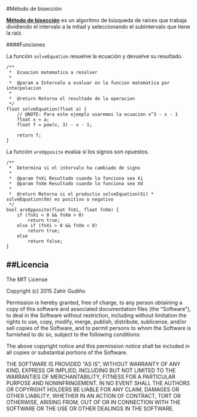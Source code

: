 #Método de bisección

[**Método de bisección**](https://es.wikipedia.org/wiki/Método_de_bisección) es un algoritmo de búsqueda de raíces que trabaja dividiendo el intervalo a la mitad y
seleccionando el subintervalo que tiene la raíz.

####Funciones

La función `solveEquation` resuelve la ecuación y devuelve su resultado.
```
/**
 *  Ecuacion matematica a resolver
 *
 *  @param a Intervalo a evaluar en la funcion matematica por interpolacion
 *
 *  @return Retorna el resultado de la operacion
 */
float solveEquation(float a) {
    // @NOTE: Para este ejemplo usaremos la ecuacion x^3 - x - 1
    float x = a;
    float f = pow(x, 3) - x - 1;

    return f;
}
```

La función `areOpposite` evalúa si los signos son opuestos.
```
/**
 *  Determina si el intervalo ha cambiado de signo
 *
 *  @param fnXi Resultado cuando la funciona sea Xi
 *  @param fnXm Resultado cuando la funciona sea Xd
 *
 *  @return Retorna si el productio solveEquation(Xi) * solveEquation(Xm) es positivo o negativo
 */
bool areOpposite(float fnXi, float fnXm) {
    if (fnXi < 0 && fnXm > 0)
        return true;
    else if (fnXi > 0 && fnXm < 0)
        return true;
    else
        return false;
}
```

##Licencia
---
The MIT License

Copyright (c) 2015 Zahir Gudiño

Permission is hereby granted, free of charge, to any person obtaining a copy of this software and associated documentation files (the "Software"), to deal in the Software without restriction, including without limitation the rights to use, copy, modify, merge, publish, distribute, sublicense, and/or sell copies of the Software, and to permit persons to whom the Software is furnished to do so, subject to the following conditions:

The above copyright notice and this permission notice shall be included in all copies or substantial portions of the Software.

THE SOFTWARE IS PROVIDED "AS IS", WITHOUT WARRANTY OF ANY KIND, EXPRESS OR IMPLIED, INCLUDING BUT NOT LIMITED TO THE WARRANTIES OF MERCHANTABILITY, FITNESS FOR A PARTICULAR PURPOSE AND NONINFRINGEMENT. IN NO EVENT SHALL THE AUTHORS OR COPYRIGHT HOLDERS BE LIABLE FOR ANY CLAIM, DAMAGES OR OTHER LIABILITY, WHETHER IN AN ACTION OF CONTRACT, TORT OR OTHERWISE, ARISING FROM, OUT OF OR IN CONNECTION WITH THE SOFTWARE OR THE USE OR OTHER DEALINGS IN THE SOFTWARE.